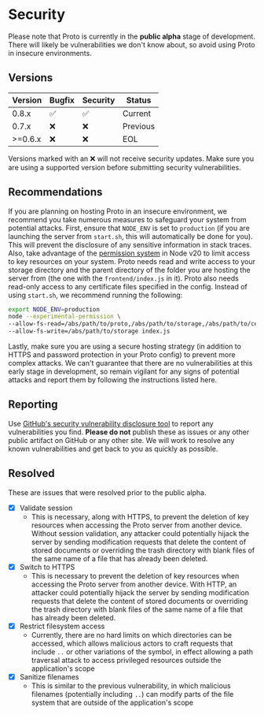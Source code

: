 # Security

Please note that Proto is currently in the **public alpha** stage of development.
There will likely be vulnerabilities we don't know about, so avoid using Proto in insecure environments.

## Versions

| Version | Bugfix | Security | Status |
| --- | --- | --- | --- |
| 0.8.x | :white_check_mark: | :white_check_mark: | Current |
| 0.7.x | :x: | :x: | Previous |
| >=0.6.x | :x: | :x: | EOL |

Versions marked with an :x: will not receive security updates.
Make sure you are using a supported version before submitting security vulnerabilities.

## Recommendations

If you are planning on hosting Proto in an insecure environment, we recommend you take numerous measures to safeguard your system from potential attacks.
First, ensure that `NODE_ENV` is set to `production` (if you are launching the server from `start.sh`, this will automatically be done for you).
This will prevent the disclosure of any sensitive information in stack traces.
Also, take advantage of the [permission system](https://nodejs.org/api/permissions.html) in Node v20 to limit access to key resources on your system.
Proto needs read and write access to your storage directory and the parent directory of the folder you are hosting the server from (the one with the `frontend/index.js` in it).
Proto also needs read-only access to any certificate files specified in the config.
Instead of using `start.sh`, we recommend running the following:

```sh
export NODE_ENV=production
node --experimental-permission \
--allow-fs-read=/abs/path/to/proto,/abs/path/to/storage,/abs/path/to/cert \
--allow-fs-write=/abs/path/to/storage index.js
```

Lastly, make sure you are using a secure hosting strategy (in addition to HTTPS and password protection in your Proto config) to prevent more complex attacks.
We can't guarantee that there are no vulnerabilities at this early stage in development, so remain vigilant for any signs of potential attacks and report them by following the instructions listed here.

## Reporting

Use [GitHub's security vulnerability disclosure tool](https://github.com/quantum9Innovation/proto/security) to report any vulnerabilities you find.
**Please do not** publish these as issues or any other public artifact on GitHub or any other site.
We will work to resolve any known vulnerabilities and get back to you as quickly as possible.

## Resolved

These are issues that were resolved prior to the public alpha.

- [x] Validate session
  - This is necessary, along with HTTPS, to prevent the deletion of key resources when accessing the Proto server from another device.
  Without session validation, any attacker could potentially hijack the server by sending modification requests that delete the content of stored documents or overriding the trash directory with blank files of the same name of a file that has already been deleted.
- [x] Switch to HTTPS
  - This is necessary to prevent the deletion of key resources when accessing the Proto server from another device.
  With HTTP, an attacker could potentially hijack the server by sending modification requests that delete the content of stored documents or overriding the trash directory with blank files of the same name of a file that has already been deleted.
- [x] Restrict filesystem access
  - Currently, there are no hard limits on which directories can be accessed, which allows malicious actors to craft requests that include `..` or other variations of the symbol, in effect allowing a path traversal attack to access privileged resources outside the application's scope
- [x] Sanitize filenames
  - This is similar to the previous vulnerability, in which malicious filenames (potentially including `..`) can modify parts of the file system that are outside of the application's scope
